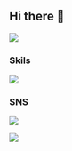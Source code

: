 ## Hi there 👋

![](https://github-readme-stats.vercel.app/api/top-langs?username=twosun-8-git&show_icons=true&locale=en)

### Skils
![](https://skillicons.dev/icons?i=typescript,react,next,js,html,css,figma)

### SNS
![](https://skillicons.dev/icons?i=twitter)

![](http://github-profile-summary-cards.vercel.app/api/cards/profile-details?username=twosun-8-git&theme=calm)

<!--
**twosun-8-git/twosun-8-git** is a ✨ _special_ ✨ repository because its `README.md` (this file) appears on your GitHub profile.

Here are some ideas to get you started:

- 🔭 I’m currently working on ...
- 🌱 I’m currently learning ...
- 👯 I’m looking to collaborate on ...
- 🤔 I’m looking for help with ...
- 💬 Ask me about ...
- 📫 How to reach me: ...
- 😄 Pronouns: ...
- ⚡ Fun fact: ...
-->
